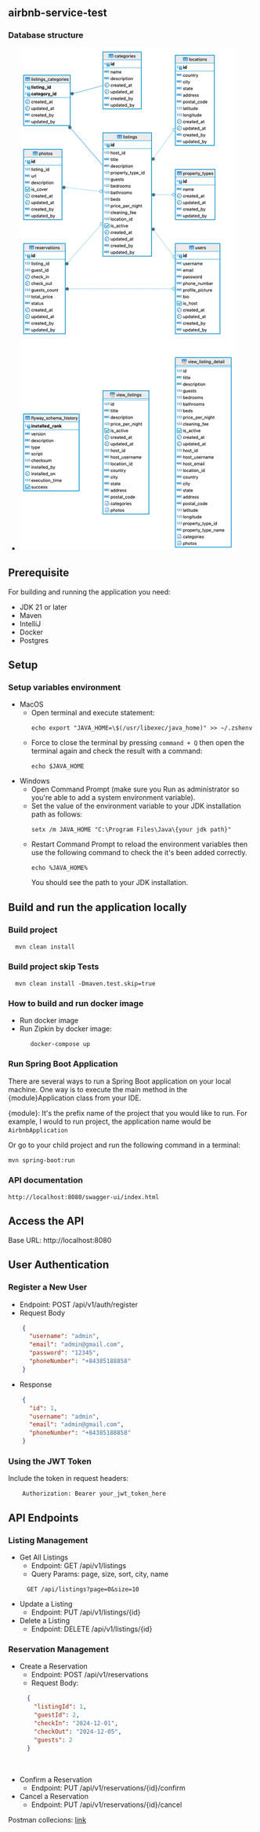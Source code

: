 ## airbnb-service-test
### Database structure
- ![airbnb_db_diagram.png](docs%2Fairbnb_db_diagram.png)

## Prerequisite
For building and running the application you need:
- JDK 21 or later
- Maven
- IntelliJ
- Docker
- Postgres

## Setup
### Setup variables environment
- MacOS
    - Open terminal and execute statement:
      ```shell
      echo export "JAVA_HOME=\$(/usr/libexec/java_home)" >> ~/.zshenv
      ```
    - Force to close the terminal by pressing `command + Q` then open the terminal again and check the result with a command:
      ```shell
      echo $JAVA_HOME
      ```
- Windows
    - Open Command Prompt (make sure you Run as administrator so you're able to add a system environment variable).
    - Set the value of the environment variable to your JDK installation path as follows:
      ```shell
      setx /m JAVA_HOME "C:\Program Files\Java\{your jdk path}"
      ```
    - Restart Command Prompt to reload the environment variables then use the following command to check the it's been added correctly.
      ```shell
      echo %JAVA_HOME%
      ```
      You should see the path to your JDK installation.

## Build and run the application locally

### Build project
  ```shell
    mvn clean install
  ```
### Build project skip Tests
  ```shell
    mvn clean install -Dmaven.test.skip=true
  ```

### How to build and run docker image
- Run docker image
- Run Zipkin by docker image:
  ```shell
     docker-compose up
  ```
### Run Spring Boot Application
There are several ways to run a Spring Boot application on your local machine. One way is to execute the main method in the {module}Application class from your IDE.

{module}: It's the prefix name of the project that you would like to run. For example, I would to run project, the application name would be `AirbnbApplication`

Or go to your child project and run the following command in a terminal:
```shell
mvn spring-boot:run
```

### API documentation
```shell
http://localhost:8080/swagger-ui/index.html
```

## Access the API
Base URL: http://localhost:8080

## User Authentication
### Register a New User
- Endpoint: POST /api/v1/auth/register
- Request Body
```json
    {
      "username": "admin",
      "email": "admin@gmail.com",
      "password": "12345",
      "phoneNumber": "+84385188858"
    }
```
- Response
```json
    {
      "id": 1,
      "username": "admin",
      "email": "admin@gmail.com",
      "phoneNumber": "+84385188858"
    }
```
### Using the JWT Token
Include the token in request headers:
```shell
    Authorization: Bearer your_jwt_token_here
```

## API Endpoints
### Listing Management
- Get All Listings
  - Endpoint: GET /api/v1/listings
  - Query Params: page, size, sort, city, name
  ```shell
    GET /api/listings?page=0&size=10 
  ```
- Update a Listing
  - Endpoint: PUT /api/v1/listings/{id}
- Delete a Listing
  - Endpoint: DELETE /api/v1/listings/{id}
### Reservation Management
- Create a Reservation
  -  Endpoint: POST /api/v1/reservations
  -  Request Body:
  ```json
    {
      "listingId": 1,
      "guestId": 2,
      "checkIn": "2024-12-01",
      "checkOut": "2024-12-05",
      "guests": 2
    }

   
   ```  
- Confirm a Reservation
  - Endpoint: PUT /api/v1/reservations/{id}/confirm 
- Cancel a Reservation
  - Endpoint: PUT /api/v1/reservations/{id}/cancel

Postman collecions: [link](./docs/aribnb-service-test.postman_collection.json)